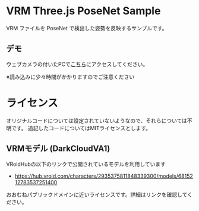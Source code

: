 ﻿# VRM Three.js PoseNet Sample

VRM ファイルを PoseNet で検出した姿勢を反映するサンプルです。

## デモ

ウェブカメラの付いたPCで[こちら](https://knok.github.io/vrm-three-posenet/)にアクセスしてください。

※読み込みに少々時間がかかりますのでご注意ください

# ライセンス

オリジナルコードについては設定されていないようなので、それらについては不明です。
追記したコードについてはMITライセンスとします。

## VRMモデル (DarkCloudVA1)

VRoidHubの以下のリンクで公開されているモデルを利用しています

* https://hub.vroid.com/characters/2935375811848339300/models/6815212783537251400

おおむねパブリックドメインに近いライセンスです。詳細はリンクを確認してください。
